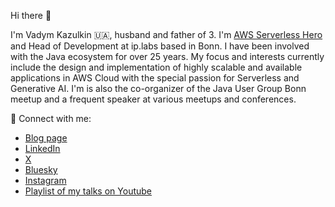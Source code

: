 Hi there 👋

I'm Vadym Kazulkin 🇺🇦, husband and father of 3. I'm [AWS Serverless Hero](https://builder.aws.com/community/@vkazulkin) and Head of Development at ip.labs based in Bonn. I have been involved with the Java ecosystem for over 25 years. My focus and interests currently include the design and implementation of highly scalable and available applications in AWS Cloud with the special passion for Serverless and Generative AI. I'm is also the co-organizer of the Java User Group Bonn meetup and a frequent speaker at various meetups and conferences. 

🤝 Connect with me:

- [Blog page](https://dev.to/vkazulkin)
- [LinkedIn](https://www.linkedin.com/in/vadymkazulkin/)
- [X](https://x.com/VKazulkin)
- [Bluesky](https://bsky.app/profile/vkazulkin.bsky.social)
- [Instagram](www.instagram.com/vadym.kaz)
- [Playlist of my talks on Youtube](https://www.youtube.com/watch?v=4t8T-7zQLR0&list=PLE2b2mkXhNUVvcTc2nt0Mu8UnCY5WrdQA)